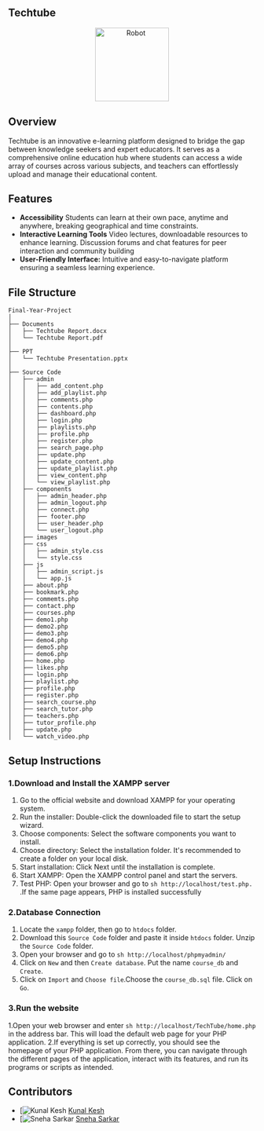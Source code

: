 ## Techtube
<p align="center"> 
<img src="https://github.com/Tarikul-Islam-Anik/Animated-Fluent-Emojis/blob/master/Emojis/People%20with%20professions/Man%20Technologist%20Light%20Skin%20Tone.png" alt="Robot" width="150" height="150" />
</p>

## Overview
Techtube is an innovative e-learning platform designed to bridge the gap between knowledge seekers and expert educators. It serves as a comprehensive online education hub where students can access a wide array of courses across various subjects, and teachers can effortlessly upload and manage their educational content.

## Features
- **Accessibility** Students can learn at their own pace, anytime and anywhere, breaking geographical and time constraints.
- **Interactive Learning Tools** Video lectures, downloadable resources to enhance learning. Discussion forums and chat features for peer interaction and community building
- **User-Friendly Interface:** Intuitive and easy-to-navigate platform ensuring a seamless learning experience.

## File Structure

    Final-Year-Project
    │
    ├── Documents
    │   ├── Techtube Report.docx
    │   └── Techtube Report.pdf
    │
    ├── PPT
    │   └── Techtube Presentation.pptx
    │
    ├── Source Code
    │   ├── admin
    │   │   ├── add_content.php
    │   │   ├── add_playlist.php
    │   │   ├── comments.php
    │   │   ├── contents.php
    │   │   ├── dashboard.php
    │   │   ├── login.php
    │   │   ├── playlists.php
    │   │   ├── profile.php
    │   │   ├── register.php
    │   │   ├── search_page.php
    │   │   ├── update.php
    │   │   ├── update_content.php
    │   │   ├── update_playlist.php
    │   │   ├── view_content.php
    │   │   └── view_playlist.php
    │   ├── components
    │   │   ├── admin_header.php
    │   │   ├── admin_logout.php
    │   │   ├── connect.php
    │   │   ├── footer.php
    │   │   ├── user_header.php
    │   │   └── user_logout.php
    │   ├── images
    │   ├── css
    │   │   ├── admin_style.css
    │   │   └── style.css
    │   ├── js
    │   │   ├── admin_script.js
    │   │   └── app.js
    │   ├── about.php
    │   ├── bookmark.php
    │   ├── commemts.php
    │   ├── contact.php
    │   ├── courses.php
    │   ├── demo1.php
    │   ├── demo2.php
    │   ├── demo3.php
    │   ├── demo4.php
    │   ├── demo5.php
    │   ├── demo6.php
    │   ├── home.php
    │   ├── likes.php
    │   ├── login.php
    │   ├── playlist.php
    │   ├── profile.php
    │   ├── register.php
    │   ├── search_course.php
    │   ├── search_tutor.php
    │   ├── teachers.php
    │   ├── tutor_profile.php
    │   ├── update.php
    │   └── watch_video.php

## Setup Instructions
### 1.Download and Install the XAMPP server

1. Go to the official website and download XAMPP for your operating system.
2. Run the installer: Double-click the downloaded file to start the setup wizard.
3. Choose components: Select the software components you want to install.
4. Choose directory: Select the installation folder. It's recommended to create a folder on your local disk.
5. Start installation: Click Next until the installation is complete.
6. Start XAMPP: Open the XAMPP control panel and start the servers.
7. Test PHP: Open your browser and go to ```sh http://localhost/test.php.  ``` .If the same page appears, PHP is installed successfully

### 2.Database Connection

1. Locate the `xampp` folder, then go to `htdocs` folder.
2. Download this `Source Code` folder and paste it inside `htdocs` folder. Unzip the `Source Code` folder.
3. Open your browser and go to ```sh http://localhost/phpmyadmin/  ```
4. Click on `New` and then `Create database`. Put the name `course_db` and `Create`.
5. Click on `Import` and `Choose file`.Choose the `course_db.sql` file. Click on `Go`.

### 3.Run the website

1.Open your web browser and enter ```sh http://localhost/TechTube/home.php  ``` in the address bar. This will load the default web page for your PHP application.
2.If everything is set up correctly, you should see the homepage of your PHP application. From there, you can navigate through the different pages of the application, interact with its features, and run its programs or scripts as intended.

## Contributors
- [![Kunal Kesh](https://avatars.githubusercontent.com/u/92449874?s=400&u=5960734335b247519505fc9583301740319e9c44&v=4) [Kunal Kesh](https://github.com/KunalKesh)
- [![Sneha Sarkar](https://avatars.githubusercontent.com/u/129683308?s=400&u=62cc8829cc3a256bce63c0861b5f7383edfade21&v=4) [Sneha Sarkar](https://github.com/SnehaSarkar321)

